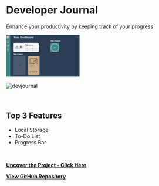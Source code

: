 # Developer Journal
Enhance your productivity by keeping track of your progress
<br>

<img src = "https://raw.githubusercontent.com/EmilyGorial1/EmilyGorial1/main/devjournal.png" width="200">

![devjournal](https://github.com/user-attachments/assets/633905ad-53b4-4b5b-be62-a9c5069691fe)

<br>

## Top 3 Features

* Local Storage
* To-Do List
* Progress Bar
<br>

**[<i class="fa-solid fa-up-right-from-square"></i> Uncover the Project - Click Here](https://cse110-sp24-group6.github.io/cse110-sp24-group6/source/homepage.html)**

**[<i class="fab fa-github"></i> View GitHub Repository](https://github.com/cse110-sp24-group6/cse110-sp24-group6)**
